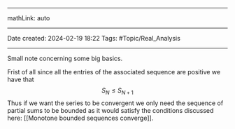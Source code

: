 
---

mathLink: auto

---
Date created: 2024-02-19 18:22
Tags: #Topic/Real_Analysis 

---  

Small note concerning some big basics. 

Frist of all since all the entries of the associated sequence are positive we have that $$ S_{N}\leq S_{N+1} $$ Thus if we want the series to be convergent we only need the sequence of partial sums to be bounded as it would satisfy the conditions discussed here: [[Monotone bounded sequences converge]].